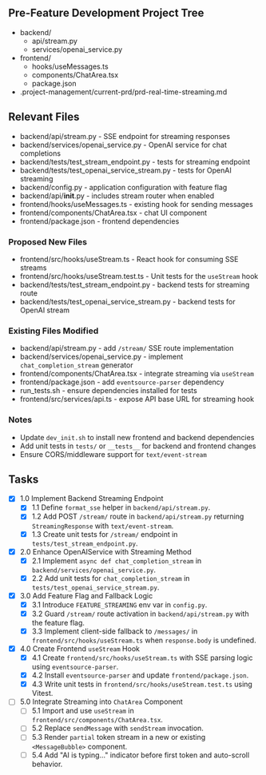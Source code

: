 ## Pre-Feature Development Project Tree
- backend/
  - api/stream.py
  - services/openai_service.py
- frontend/
  - hooks/useMessages.ts
  - components/ChatArea.tsx
  - package.json
- .project-management/current-prd/prd-real-time-streaming.md

## Relevant Files
- backend/api/stream.py - SSE endpoint for streaming responses
- backend/services/openai_service.py - OpenAI service for chat completions
- backend/tests/test_stream_endpoint.py - tests for streaming endpoint
- backend/tests/test_openai_service_stream.py - tests for OpenAI streaming
- backend/config.py - application configuration with feature flag
- backend/api/__init__.py - includes stream router when enabled
- frontend/hooks/useMessages.ts - existing hook for sending messages
- frontend/components/ChatArea.tsx - chat UI component
- frontend/package.json - frontend dependencies

### Proposed New Files
- frontend/src/hooks/useStream.ts - React hook for consuming SSE streams
- frontend/src/hooks/useStream.test.ts - Unit tests for the `useStream` hook
- backend/tests/test_stream_endpoint.py - backend tests for streaming route
- backend/tests/test_openai_service_stream.py - backend tests for OpenAI stream

### Existing Files Modified
- backend/api/stream.py - add `/stream/` SSE route implementation
- backend/services/openai_service.py - implement `chat_completion_stream` generator
- frontend/components/ChatArea.tsx - integrate streaming via `useStream`
- frontend/package.json - add `eventsource-parser` dependency
- run_tests.sh - ensure dependencies installed for tests
- frontend/src/services/api.ts - expose API base URL for streaming hook

### Notes
- Update `dev_init.sh` to install new frontend and backend dependencies
- Add unit tests in `tests/` or `__tests__` for backend and frontend changes
- Ensure CORS/middleware support for `text/event-stream`

## Tasks
- [x] 1.0 Implement Backend Streaming Endpoint
  - [x] 1.1 Define `format_sse` helper in `backend/api/stream.py`.
  - [x] 1.2 Add POST `/stream/` route in `backend/api/stream.py` returning `StreamingResponse` with `text/event-stream`.
  - [x] 1.3 Create unit tests for `/stream/` endpoint in `tests/test_stream_endpoint.py`.

- [x] 2.0 Enhance OpenAIService with Streaming Method
  - [x] 2.1 Implement `async def chat_completion_stream` in `backend/services/openai_service.py`.
  - [x] 2.2 Add unit tests for `chat_completion_stream` in `tests/test_openai_service_stream.py`.

- [x] 3.0 Add Feature Flag and Fallback Logic
  - [x] 3.1 Introduce `FEATURE_STREAMING` env var in `config.py`.
  - [x] 3.2 Guard `/stream/` route activation in `backend/api/stream.py` with the feature flag.
  - [x] 3.3 Implement client-side fallback to `/messages/` in `frontend/src/hooks/useStream.ts` when `response.body` is undefined.

- [x] 4.0 Create Frontend `useStream` Hook
  - [x] 4.1 Create `frontend/src/hooks/useStream.ts` with SSE parsing logic using `eventsource-parser`.
  - [x] 4.2 Install `eventsource-parser` and update `frontend/package.json`.
  - [x] 4.3 Write unit tests in `frontend/src/hooks/useStream.test.ts` using Vitest.

- [ ] 5.0 Integrate Streaming into `ChatArea` Component
  - [ ] 5.1 Import and use `useStream` in `frontend/src/components/ChatArea.tsx`.
  - [ ] 5.2 Replace `sendMessage` with `sendStream` invocation.
  - [ ] 5.3 Render `partial` token stream in a new or existing `<MessageBubble>` component.
  - [ ] 5.4 Add "AI is typing…" indicator before first token and auto-scroll behavior.
